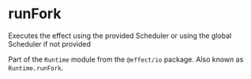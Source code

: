 # runFork

Executes the effect using the provided Scheduler or using the global
Scheduler if not provided

Part of the `Runtime` module from the `@effect/io` package. Also known as `Runtime.runFork`.
